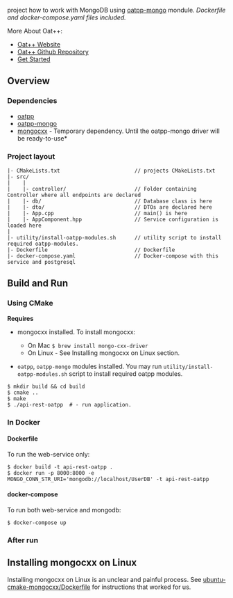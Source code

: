 project how to work with MongoDB using [oatpp-mongo](https://github.com/oatpp/oatpp-mongo) mondule.
*Dockerfile and docker-compose.yaml files included.*

More About Oat++:

- [Oat++ Website](https://oatpp.io/)
- [Oat++ Github Repository](https://github.com/oatpp/oatpp)
- [Get Started](https://oatpp.io/docs/start)

## Overview

### Dependencies

- [oatpp](https://github.com/oatpp/oatpp)
- [oatpp-mongo](https://github.com/oatpp/oatpp-mongo)
- [mongocxx](http://mongocxx.org/) - Temporary dependency. Until the oatpp-mongo driver will be ready-to-use*

### Project layout

```
|- CMakeLists.txt                        // projects CMakeLists.txt
|- src/
|    |
|    |- controller/                      // Folder containing Controller where all endpoints are declared
|    |- db/                              // Database class is here 
|    |- dto/                             // DTOs are declared here
|    |- App.cpp                          // main() is here
|    |- AppComponent.hpp                 // Service configuration is loaded here
|    
|- utility/install-oatpp-modules.sh      // utility script to install required oatpp-modules.
|- Dockerfile                            // Dockerfile
|- docker-compose.yaml                   // Docker-compose with this service and postgresql
```

## Build and Run

### Using CMake

**Requires** 

- mongocxx installed. To install mongocxx:  
   - On Mac `$ brew install mongo-cxx-driver`
   - On Linux - See Installing mongocxx on Linux section.
   
- `oatpp`, `oatpp-mongo` modules installed. You may run `utility/install-oatpp-modules.sh` 
script to install required oatpp modules.   

```
$ mkdir build && cd build
$ cmake ..
$ make 
$ ./api-rest-oatpp  # - run application.
```

### In Docker

#### Dockerfile

To run the web-service only:

```
$ docker build -t api-rest-oatpp .
$ docker run -p 8000:8000 -e MONGO_CONN_STR_URI='mongodb://localhost/UserDB' -t api-rest-oatpp
```

#### docker-compose

To run both web-service and mongodb:

```
$ docker-compose up
```


### After run

## Installing mongocxx on Linux

Installing mongocxx on Linux is an unclear and painful process.
See [ubuntu-cmake-mongocxx/Dockerfile](https://github.com/oatpp/dockerfiles/blob/master/ci/ubuntu-cmake-mongocxx/Dockerfile)
for instructions that worked for us.
